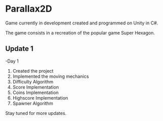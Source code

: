 # Parallax2D

Game currently in development created and programmed on Unity in C#.

The game consists in a recreation of the popular game Super Hexagon.

## Update 1
-Day 1
  1. Created the project
  2. Implemented the moving mechanics
  3. Difficulty Algorithm
  4. Score Implementation
  5. Coins Implementation
  6. Highscore Implementation
  7. Spawner Algorithm

Stay tuned for more updates.
